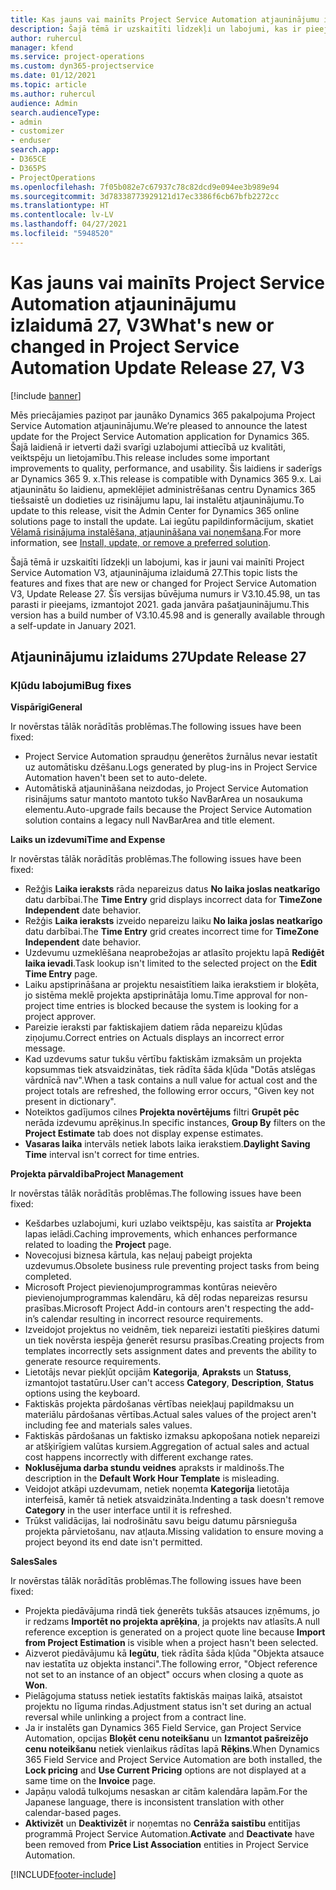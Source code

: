 ```yaml
---
title: Kas jauns vai mainīts Project Service Automation atjauninājumu izlaidumā 27, V3
description: Šajā tēmā ir uzskaitīti līdzekļi un labojumi, kas ir pieejami Project Service Automation atjauninājumu izlaidumā 27, V3.
author: ruhercul
manager: kfend
ms.service: project-operations
ms.custom: dyn365-projectservice
ms.date: 01/12/2021
ms.topic: article
ms.author: ruhercul
audience: Admin
search.audienceType:
- admin
- customizer
- enduser
search.app:
- D365CE
- D365PS
- ProjectOperations
ms.openlocfilehash: 7f05b082e7c67937c78c82dcd9e094ee3b989e94
ms.sourcegitcommit: 3d78338773929121d17ec3386f6cb67bfb2272cc
ms.translationtype: HT
ms.contentlocale: lv-LV
ms.lasthandoff: 04/27/2021
ms.locfileid: "5948520"
---
```

# <a name="whats-new-or-changed-in-project-service-automation-update-release-27-v3"></a><span data-ttu-id="ebfa0-103">Kas jauns vai mainīts Project Service Automation atjauninājumu izlaidumā 27, V3</span><span class="sxs-lookup"><span data-stu-id="ebfa0-103">What's new or changed in Project Service Automation Update Release 27, V3</span></span>

[!include [banner](../includes/psa-now-project-operations.md)]

<span data-ttu-id="ebfa0-104">Mēs priecājamies paziņot par jaunāko Dynamics 365 pakalpojuma Project Service Automation atjauninājumu.</span><span class="sxs-lookup"><span data-stu-id="ebfa0-104">We’re pleased to announce the latest update for the Project Service Automation application for Dynamics 365.</span></span> <span data-ttu-id="ebfa0-105">Šajā laidienā ir ietverti daži svarīgi uzlabojumi attiecībā uz kvalitāti, veiktspēju un lietojamību.</span><span class="sxs-lookup"><span data-stu-id="ebfa0-105">This release includes some important improvements to quality, performance, and usability.</span></span> <span data-ttu-id="ebfa0-106">Šis laidiens ir saderīgs ar Dynamics 365 9. x.</span><span class="sxs-lookup"><span data-stu-id="ebfa0-106">This release is compatible with Dynamics 365 9.x.</span></span> <span data-ttu-id="ebfa0-107">Lai atjauninātu šo laidienu, apmeklējiet administrēšanas centru Dynamics 365 tiešsaistē un dodieties uz risinājumu lapu, lai instalētu atjauninājumu.</span><span class="sxs-lookup"><span data-stu-id="ebfa0-107">To update to this release, visit the Admin Center for Dynamics 365 online solutions page to install the update.</span></span> <span data-ttu-id="ebfa0-108">Lai iegūtu papildinformācijum, skatiet [Vēlamā risinājuma instalēšana, atjaunināšana vai noņemšana](/power-platform/admin/install-remove-preferred-solution).</span><span class="sxs-lookup"><span data-stu-id="ebfa0-108">For more information, see [Install, update, or remove a preferred solution](/power-platform/admin/install-remove-preferred-solution).</span></span>

<span data-ttu-id="ebfa0-109">Šajā tēmā ir uzskaitīti līdzekļi un labojumi, kas ir jauni vai mainīti Project Service Automation V3, atjauninājuma izlaidumā 27.</span><span class="sxs-lookup"><span data-stu-id="ebfa0-109">This topic lists the features and fixes that are new or changed for Project Service Automation V3, Update Release 27.</span></span> <span data-ttu-id="ebfa0-110">Šīs versijas būvējuma numurs ir V3.10.45.98, un tas parasti ir pieejams, izmantojot 2021. gada janvāra pašatjauninājumu.</span><span class="sxs-lookup"><span data-stu-id="ebfa0-110">This version has a build number of V3.10.45.98 and is generally available through a self-update in January 2021.</span></span>

## <a name="update-release-27"></a><span data-ttu-id="ebfa0-111">Atjauninājumu izlaidums 27</span><span class="sxs-lookup"><span data-stu-id="ebfa0-111">Update Release 27</span></span>

### <a name="bug-fixes"></a><span data-ttu-id="ebfa0-112">Kļūdu labojumi</span><span class="sxs-lookup"><span data-stu-id="ebfa0-112">Bug fixes</span></span>

<span data-ttu-id="ebfa0-113">**Vispārīgi**</span><span class="sxs-lookup"><span data-stu-id="ebfa0-113">**General**</span></span>

<span data-ttu-id="ebfa0-114">Ir novērstas tālāk norādītās problēmas.</span><span class="sxs-lookup"><span data-stu-id="ebfa0-114">The following issues have been fixed:</span></span>

- <span data-ttu-id="ebfa0-115">Project Service Automation spraudņu ģenerētos žurnālus nevar iestatīt uz automātisku dzēšanu.</span><span class="sxs-lookup"><span data-stu-id="ebfa0-115">Logs generated by plug-ins in Project Service Automation haven't been set to auto-delete.</span></span>
- <span data-ttu-id="ebfa0-116">Automātiskā atjaunināšana neizdodas, jo Project Service Automation risinājums satur mantoto mantoto tukšo NavBarArea un nosaukuma elementu.</span><span class="sxs-lookup"><span data-stu-id="ebfa0-116">Auto-upgrade fails because the Project Service Automation solution contains a legacy null NavBarArea and title element.</span></span>

<span data-ttu-id="ebfa0-117">**Laiks un izdevumi**</span><span class="sxs-lookup"><span data-stu-id="ebfa0-117">**Time and Expense**</span></span>

<span data-ttu-id="ebfa0-118">Ir novērstas tālāk norādītās problēmas.</span><span class="sxs-lookup"><span data-stu-id="ebfa0-118">The following issues have been fixed:</span></span>

- <span data-ttu-id="ebfa0-119">Režģis **Laika ieraksts** rāda nepareizus datus **No laika joslas neatkarīgo** datu darbībai.</span><span class="sxs-lookup"><span data-stu-id="ebfa0-119">The **Time Entry** grid displays incorrect data for **TimeZone Independent** date behavior.</span></span>
- <span data-ttu-id="ebfa0-120">Režģis **Laika ieraksts** izveido nepareizu laiku **No laika joslas neatkarīgo** datu darbībai.</span><span class="sxs-lookup"><span data-stu-id="ebfa0-120">The **Time Entry** grid creates incorrect time for **TimeZone Independent** date behavior.</span></span>
- <span data-ttu-id="ebfa0-121">Uzdevumu uzmeklēšana neaprobežojas ar atlasīto projektu lapā **Rediģēt laika ievadi**.</span><span class="sxs-lookup"><span data-stu-id="ebfa0-121">Task lookup isn't limited to the selected project on the **Edit Time Entry** page.</span></span>
- <span data-ttu-id="ebfa0-122">Laiku apstiprināšana ar projektu nesaistītiem laika ierakstiem ir bloķēta, jo sistēma meklē projekta apstiprinātāja lomu.</span><span class="sxs-lookup"><span data-stu-id="ebfa0-122">Time approval for non-project time entries is blocked because the system is looking for a project approver.</span></span>
- <span data-ttu-id="ebfa0-123">Pareizie ieraksti par faktiskajiem datiem rāda nepareizu kļūdas ziņojumu.</span><span class="sxs-lookup"><span data-stu-id="ebfa0-123">Correct entries on Actuals displays an incorrect error message.</span></span>
- <span data-ttu-id="ebfa0-124">Kad uzdevums satur tukšu vērtību faktiskām izmaksām un projekta kopsummas tiek atsvaidzinātas, tiek rādīta šāda kļūda "Dotās atslēgas vārdnīcā nav".</span><span class="sxs-lookup"><span data-stu-id="ebfa0-124">When a task contains a null value for actual cost and the project totals are refreshed, the following error occurs, "Given key not present in dictionary".</span></span>
- <span data-ttu-id="ebfa0-125">Noteiktos gadījumos cilnes **Projekta novērtējums** filtri **Grupēt pēc** nerāda izdevumu aprēķinus.</span><span class="sxs-lookup"><span data-stu-id="ebfa0-125">In specific instances, **Group By** filters on the **Project Estimate** tab does not display expense estimates.</span></span>
- <span data-ttu-id="ebfa0-126">**Vasaras laika** intervāls netiek labots laika ierakstiem.</span><span class="sxs-lookup"><span data-stu-id="ebfa0-126">**Daylight Saving Time** interval isn't correct for time entries.</span></span>

<span data-ttu-id="ebfa0-127">**Projekta pārvaldība**</span><span class="sxs-lookup"><span data-stu-id="ebfa0-127">**Project Management**</span></span>

<span data-ttu-id="ebfa0-128">Ir novērstas tālāk norādītās problēmas.</span><span class="sxs-lookup"><span data-stu-id="ebfa0-128">The following issues have been fixed:</span></span>

- <span data-ttu-id="ebfa0-129">Kešdarbes uzlabojumi, kuri uzlabo veiktspēju, kas saistīta ar **Projekta** lapas ielādi.</span><span class="sxs-lookup"><span data-stu-id="ebfa0-129">Caching improvements, which enhances performance related to loading the **Project** page.</span></span>
- <span data-ttu-id="ebfa0-130">Novecojusi biznesa kārtula, kas neļauj pabeigt projekta uzdevumus.</span><span class="sxs-lookup"><span data-stu-id="ebfa0-130">Obsolete business rule preventing project tasks from being completed.</span></span>
- <span data-ttu-id="ebfa0-131">Microsoft Project pievienojumprogrammas kontūras neievēro pievienojumprogrammas kalendāru, kā dēļ rodas nepareizas resursu prasības.</span><span class="sxs-lookup"><span data-stu-id="ebfa0-131">Microsoft Project Add-in contours aren't respecting the add-in’s calendar resulting in incorrect resource requirements.</span></span>
- <span data-ttu-id="ebfa0-132">Izveidojot projektus no veidnēm, tiek nepareizi iestatīti piešķires datumi un tiek novērsta iespēja ģenerēt resursu prasības.</span><span class="sxs-lookup"><span data-stu-id="ebfa0-132">Creating projects from templates incorrectly sets assignment dates and prevents the ability to generate resource requirements.</span></span>
- <span data-ttu-id="ebfa0-133">Lietotājs nevar piekļūt opcijām **Kategorija**, **Apraksts** un **Statuss**, izmantojot tastatūru.</span><span class="sxs-lookup"><span data-stu-id="ebfa0-133">User can't access **Category**, **Description**, **Status** options using the keyboard.</span></span>
- <span data-ttu-id="ebfa0-134">Faktiskās projekta pārdošanas vērtības neiekļauj papildmaksu un materiālu pārdošanas vērtības.</span><span class="sxs-lookup"><span data-stu-id="ebfa0-134">Actual sales values of the project aren't including fee and materials sales values.</span></span>
- <span data-ttu-id="ebfa0-135">Faktiskās pārdošanas un faktisko izmaksu apkopošana notiek nepareizi ar atšķirīgiem valūtas kursiem.</span><span class="sxs-lookup"><span data-stu-id="ebfa0-135">Aggregation of actual sales and actual cost happens incorrectly with different exchange rates.</span></span>
- <span data-ttu-id="ebfa0-136">**Noklusējuma darba stundu veidnes** apraksts ir maldinošs.</span><span class="sxs-lookup"><span data-stu-id="ebfa0-136">The description in the **Default Work Hour Template** is misleading.</span></span>
- <span data-ttu-id="ebfa0-137">Veidojot atkāpi uzdevumam, netiek noņemta **Kategorija** lietotāja interfeisā, kamēr tā netiek atsvaidzināta.</span><span class="sxs-lookup"><span data-stu-id="ebfa0-137">Indenting a task doesn't remove **Category** in the user interface until it is refreshed.</span></span>
- <span data-ttu-id="ebfa0-138">Trūkst validācijas, lai nodrošinātu savu beigu datumu pārsnieguša projekta pārvietošanu, nav atļauta.</span><span class="sxs-lookup"><span data-stu-id="ebfa0-138">Missing validation to ensure moving a project beyond its end date isn't permitted.</span></span>

<span data-ttu-id="ebfa0-139">**Sales**</span><span class="sxs-lookup"><span data-stu-id="ebfa0-139">**Sales**</span></span>

<span data-ttu-id="ebfa0-140">Ir novērstas tālāk norādītās problēmas.</span><span class="sxs-lookup"><span data-stu-id="ebfa0-140">The following issues have been fixed:</span></span>

- <span data-ttu-id="ebfa0-141">Projekta piedāvājuma rindā tiek ģenerēts tukšās atsauces izņēmums, jo ir redzams **Importēt no projekta aprēķina**, ja projekts nav atlasīts.</span><span class="sxs-lookup"><span data-stu-id="ebfa0-141">A null reference exception is generated on a project quote line because **Import from Project Estimation** is visible when a project hasn't been selected.</span></span>
- <span data-ttu-id="ebfa0-142">Aizverot piedāvājumu kā **Iegūtu**, tiek rādīta šāda kļūda "Objekta atsauce nav iestatīta uz objekta instanci".</span><span class="sxs-lookup"><span data-stu-id="ebfa0-142">The following error, "Object reference not set to an instance of an object" occurs when closing a quote as **Won**.</span></span>
- <span data-ttu-id="ebfa0-143">Pielāgojuma statuss netiek iestatīts faktiskās maiņas laikā, atsaistot projektu no līguma rindas.</span><span class="sxs-lookup"><span data-stu-id="ebfa0-143">Adjustment status isn't set during an actual reversal while unlinking a project from a contract line.</span></span>
- <span data-ttu-id="ebfa0-144">Ja ir instalēts gan Dynamics 365 Field Service, gan Project Service Automation, opcijas **Bloķēt cenu noteikšanu** un **Izmantot pašreizējo cenu noteikšanu** netiek vienlaikus rādītas lapā **Rēķins**.</span><span class="sxs-lookup"><span data-stu-id="ebfa0-144">When Dynamics 365 Field Service and Project Service Automation are both installed, the **Lock pricing** and **Use Current Pricing** options are not displayed at a same time on the **Invoice** page.</span></span>
- <span data-ttu-id="ebfa0-145">Japāņu valodā tulkojums nesaskan ar citām kalendāra lapām.</span><span class="sxs-lookup"><span data-stu-id="ebfa0-145">For the Japanese language, there is inconsistent translation with other calendar-based pages.</span></span>
- <span data-ttu-id="ebfa0-146">**Aktivizēt** un **Deaktivizēt** ir noņemtas no **Cenrāža saistību** entitījas programmā Project Service Automation.</span><span class="sxs-lookup"><span data-stu-id="ebfa0-146">**Activate** and **Deactivate** have been removed from **Price List Association** entities in Project Service Automation.</span></span>


[!INCLUDE[footer-include](../includes/footer-banner.md)]
